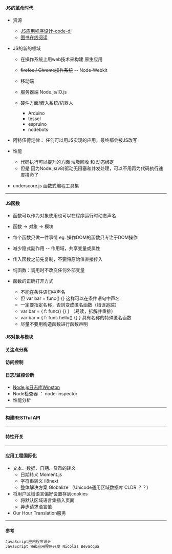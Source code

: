 #### **JS的革命时代**

* 资源
  * [JS应用程序设计-code-dl](https://github.com/oreillymedia/programming_javascript_applications) 
  * [图书在线阅读](http://chimera.labs.oreilly.com/books/1234000000262/pr01.html)
* JS的新的领域

  * 在操作系统上用web技术来构建 原生应用
  * ~~firefox / Chrome操作系统~~ -- Node-Webkit
  * 移动端
  * 服务器端 Node.js/IO.js

  * 硬件方面/嵌入系统/机器人

    * Arduino
    * tessel
    * espruino
    * nodebots

* 阿特伍德定律： 任何可以用JS实现的应用，最终都会被JS改写

* 性能
  * 代码执行可以提升的方面 垃圾回收 和 动态绑定
  * 但是 因为Node.js\(v8\)驱动无阻塞和并发处理，可以不用再为代码执行速度拼命了
* underscore.js 函数式编程工具集

---

#### JS**函数**

* 函数可以作为对象使用也可以在程序运行时动态声名
* 函数 -&gt; 对象 -&gt; 模块
* 每个函数只做一件事情 eg.  操作DOM的函数只专注于DOM操作
* 减少隐式副作用 -- 作用域，共享变量或属性

* 传入函数之前先复制，不要将原始值直接传入

* 纯函数：调用时不改变任何外部变量

* 函数的正确打开方式
  * 不能在条件语句中声名
  * 但 var bar = func\(\) {} 这样可以在条件语句中声名
  * 一定要指定名称，否则变成匿名函数（错误追踪）
  * var bar = { f: func\(\) {} }  （易读，拆解并重排）
  * var bar = { f: func hello\(\) {} }  具有名称的特殊匿名函数
  * 尽量不要用构造函数进行函数声明

#### JS**对象与模块**

#### **关注点分离**

#### **访问控制**

#### **日志/监控诊断**

* [Node.js日志库Winston](http://www.jianshu.com/p/e71f727c7b32)
* Node检查器 ： node-inspector
* 性能分析 

---

#### **构建RESTful API**

---

#### **特性开关**

---

#### **应用工程国际化**

* 文本、数据、日期、货币的转义
  * 日期转义 Moment.js
  * 字符串转义 il8next
  * 整体解决方案 Globalize  （Unicode通用区域数据库 CLDR ？？）
* 将用户区域语言偏好设置存到cookies
  * 将默认区域语言集插入页面
  * 异步请求语言值
* Our Hour Translation服务

---

#### 参考

```js
JavaScript应用程序设计
JavaScript Web应用程序开发 Nicolas Bevacqua
```



